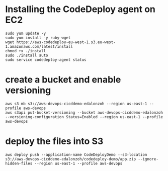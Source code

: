 
# Installing the CodeDeploy agent on EC2
```
sudo yum update -y
sudo yum install -y ruby wget
wget https://aws-codedeploy-eu-west-1.s3.eu-west-1.amazonaws.com/latest/install
chmod +x ./install
sudo ./install auto
sudo service codedeploy-agent status
```


# create a bucket and enable versioning
```
aws s3 mb s3://aws-devops-cicddemo-edalonzoh --region us-east-1 --profile aws-devops
aws s3api put-bucket-versioning --bucket aws-devops-cicddemo-edalonzoh --versioning-configuration Status=Enabled --region us-east-1 --profile aws-devops
```

# deploy the files into S3
```
aws deploy push --application-name CodeDeployDemo --s3-location s3://aws-devops-cicddemo-edalonzoh/codedeploy-demo/app.zip --ignore-hidden-files --region us-east-1 --profile aws-devops
```